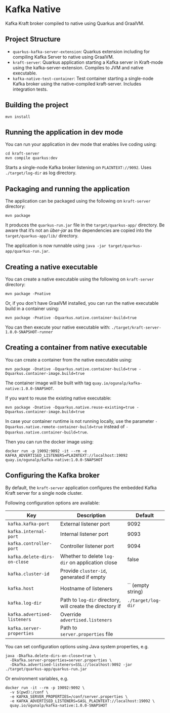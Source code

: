 # Kafka Native

Kafka Kraft broker compiled to native using Quarkus and GraalVM.

## Project Structure

- `quarkus-kafka-server-extension`: Quarkus extension including for compiling Kafka Server to native using GraalVM.
- `kraft-server`: Quarkus application starting a Kafka server in Kraft-mode using the kafka-server-extension. Compiles to JVM and native executable.
- `kafka-native-test-container`: Test container starting a single-node Kafka broker using the native-compiled kraft-server. Includes integration tests.

## Building the project

```shell script
mvn install
```

## Running the application in dev mode

You can run your application in dev mode that enables live coding using:
```shell script
cd kraft-server
mvn compile quarkus:dev
```

Starts a single-node Kafka broker listening on `PLAINTEXT://9092`. 
Uses `./target/log-dir` as log directory.

## Packaging and running the application

The application can be packaged using the following on `kraft-server` directory:
```shell script
mvn package
```
It produces the `quarkus-run.jar` file in the `target/quarkus-app/` directory.
Be aware that it’s not an _über-jar_ as the dependencies are copied into the `target/quarkus-app/lib/` directory.

The application is now runnable using `java -jar target/quarkus-app/quarkus-run.jar`.

## Creating a native executable

You can create a native executable using the following on `kraft-server` directory:
```shell script
mvn package -Pnative
```

Or, if you don't have GraalVM installed, you can run the native executable build in a container using:
```shell script
mvn package -Pnative -Dquarkus.native.container-build=true
```

You can then execute your native executable with: `./target/kraft-server-1.0.0-SNAPSHOT-runner`

## Creating a container from native executable

You can create a container from the native executable using: 
```shell script
mvn package -Dnative -Dquarkus.native.container-build=true -Dquarkus.container-image.build=true
```

The container image will be built with tag `quay.io/ogunalp/kafka-native:1.0.0-SNAPSHOT`.

If you want to reuse the existing native executable:

```shell script
mvn package -Dnative -Dquarkus.native.reuse-existing=true -Dquarkus.container-image.build=true
```

In case your container runtime is not running locally, use the parameter `-Dquarkus.native.remote-container-build=true` instead of `-Dquarkus.native.container-build=true`.

Then you can run the docker image using:

```shell script
docker run -p 19092:9092 -it --rm -e KAFKA_ADVERTISED_LISTENERS=PLAINTEXT://localhost:19092 quay.io/ogunalp/kafka-native:1.0.0-SNAPSHOT
```

## Configuring the Kafka broker

By default, the `kraft-server` application configures the embedded Kafka Kraft server for a single node cluster.

Following configuration options are available:

| Key                          | Description                                               | Default            |
|------------------------------|-----------------------------------------------------------|--------------------|
| `kafka.kafka-port`           | External listener port                                    | 9092               |
| `kafka.internal-port`        | Internal listener port                                    | 9093               |
| `kafka.controller-port`      | Controller listener port                                  | 9094               |
| `kafka.delete-dirs-on-close` | Whether to delete `log-dir` on application close          | false              |
| `kafka.cluster-id`           | Provide `cluster-id`, generated if empty                  |                    |
| `kafka.host`                 | Hostname of listeners                                     | `` (empty string)  |
| `kafka.log-dir`              | Path to `log-dir` directory, will create the directory if | `./target/log-dir` |
| `kafka.advertised-listeners` | Override `advertised.listeners`                           |                    |
| `kafka.server-properties`    | Path to `server.properties` file                          |                    |


You can set configuration options using Java system properties, e.g.

```shell script
java -Dkafka.delete-dirs-on-close=true \
  -Dkafka.server-properties=server.properties \
  -Dkafka.advertised-listeners=SSL://localhost:9092 -jar ./target/quarkus-app/quarkus-run.jar
```

Or environment variables, e.g.

```shell script
docker run -it --rm -p 19092:9092 \
  -v $(pwd):/conf \
  -e KAFKA_SERVER_PROPERTIES=/conf/server.properties \
  -e KAFKA_ADVERTISED_LISTENERS=SASL_PLAINTEXT://localhost:19092 \
  quay.io/ogunalp/kafka-native:1.0.0-SNAPSHOT
```
